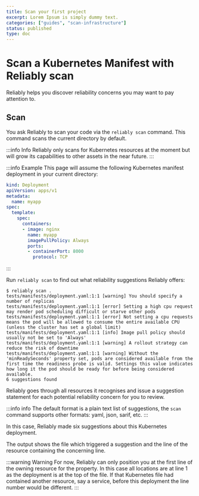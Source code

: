 ```yaml
---
title: Scan your first project
excerpt: Lorem Ipsum is simply dummy text.
categories: ["guides", "scan-infrastructure"]
status: published
type: doc
---
```

# Scan a Kubernetes Manifest with Reliably scan

Reliably helps you discover reliability concerns you may want to pay attention
to.

## Scan

You ask Reliably to scan your code via the `reliably scan` command. This
command scans the current directory by default.

:::info Info
  Reliably only scans for Kubernetes resources at the moment but will grow
  its capabilities to other assets in the near future.
:::

:::info Example
  This page will assume the following Kubernetes manifest deployment in your
  current directory:

  ```yaml
  kind: Deployment
  apiVersion: apps/v1
  metadata:
    name: myapp
  spec:
    template:
      spec:
        containers:
        - image: nginx
          name: myapp
          imagePullPolicy: Always
          ports:
          - containerPort: 8000
            protocol: TCP
  ```
:::

Run `reliably scan` to find out what reliability suggestions Reliably
offers:

```console
$ reliably scan .
tests/manifests/deployment.yaml:1:1 [warning] You should specify a number of replicas
tests/manifests/deployment.yaml:1:1 [error] Setting a high cpu request may render pod scheduling difficult or starve other pods
tests/manifests/deployment.yaml:1:1 [error] Not setting a cpu requests means the pod will be allowed to consume the entire available CPU (unless the cluster has set a global limit)
tests/manifests/deployment.yaml:1:1 [info] Image pull policy should usually not be set to 'Always'
tests/manifests/deployment.yaml:1:1 [warning] A rollout strategy can reduce the risk of downtime
tests/manifests/deployment.yaml:1:1 [warning] Without the 'minReadySeconds' property set, pods are considered available from the first time the readiness probe is valid. Settings this value indicates how long it the pod should be ready for before being considered available.
6 suggestions found
```

Reliably goes through all resources it recognises and issue a suggestion
statement for each potential reliability concern for you to review.

:::info info
  The default format is a plain text list of suggestions, the `scan`
  command supports other formats: yaml, json, sarif, etc.
:::

In this case, Reliably made six suggestions about this Kubernetes deployment.

The output shows the file which triggered a suggestion and the line of the
resource containing the concerning line.

:::warning Warning
  For now, Reliably can only position you at the first line of the owning
  resource for the property. In this case all locations are at line 1 as
  the deployment is at the top of the file. If that Kubernetes file had
  contained another resource, say a service, before this deployment the
  line number would be different.
:::